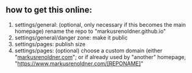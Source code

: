 



## how to get this online:

1. settings/general: (optional, only necessary if this becomes the main homepage) rename the repo to "markusrenoldner.github.io" 
2. settings/general/danger zone: make it public
3. settings/pages: publish size
4. settings/pages: (optional) choose a custom domain (either "[markusrenoldner.com](https://www.markusrenoldner.com/)"; or if already used by "another" homepage, "https://www.markusrenoldner.com/[REPONAME]"
 


